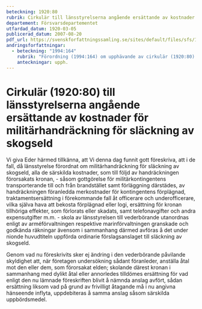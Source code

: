 ```yaml
---
beteckning: 1920:80
rubrik: Cirkulär till länsstyrelserna angående ersättande av kostnader för militärhandräckning för släckning av skogseld
departement: Försvarsdepartementet
utfardad_datum: 1920-03-05
publicerad_datum: 2007-08-20
pdf_url: https://svenskforfattningssamling.se/sites/default/files/sfs/1920-03/SFS1920-80.pdf
andringsforfattningar:
  - beteckning: "1994:164"
    rubrik: "Förordning (1994:164) om upphävande av cirkulär (1920:80) till länsstyrelserna angående ersättande av kostnader för militärhandräckning för släckning av skogseld"
    anteckningar: upph.
---
```


# Cirkulär (1920:80) till länsstyrelserna angående ersättande av kostnader för militärhandräckning för släckning av skogseld

Vi giva Eder härmed tillkänna, att Vi denna dag funnit gott föreskriva, att i de fall, då länsstyrelse förordnat om militärhandräckning för släckning av skogseld, alla de särskilda kostnader, som till följd av handräckningen förorsakats kronan, - såsom gottgörelse för militärkontingentens transporterande till och från brandstället samt förläggning därstädes, av handräckningen föranledda merkostnader för kontingentens förplägnad, traktamentsersättning i förekommande fall åt officerare och underofficerare, vilka själva hava att bekosta förplägnad eller logi, ersättning för kronan tillhöriga effekter, som förlorats eller skadats, samt telefonavgifter och andra expensutgifter m.m. - skola av länsstyrelsen till vederbörande utanordnas enligt av arméförvaltningen respektive marinförvaltningen granskade och godkända räkningar ävensom i sammanhang därmed avföras å det under nionde huvudtiteln uppförda ordinarie förslagsanslaget till släckning av skogseld.

Genom vad nu föreskrivits sker ej ändring i den vederbörande påvilande skyldighet att, när företagen undersökning sådant föranleder, anställa åtal mot den eller dem, som förorsakat elden; skolande därest kronan i sammanhang med dylikt åtal eller annorledes tilldömes ersättning för vad enligt den nu lämnade föreskriften blivit å nämnda anslag avfört, sådan ersättning liksom vad på grund av frivilligt åtagande må i nu angivna hänseende inflyta, uppdebiteras å samma anslag såsom särskilda uppbördsmedel.